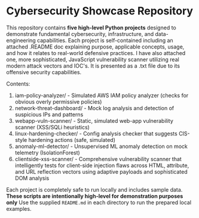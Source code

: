 # Cybersecurity Showcase Repository

This repository contains **five high-level Python projects** designed to demonstrate fundamental cybersecurity, infrastructure, and data-engineering capabilities. Each project is self-contained including an attached .README doc explaining purpose, applicable concepts, usage, and how it relates to real-world defensive practices. I have also attached one, more sophisticated, JavaScript vulnerability scanner utilizing real modern attack vectors and IOC's. It is presented as a .txt file due to its offensive security capabilities. 

Contents:
1. iam-policy-analyzer/ - Simulated AWS IAM policy analyzer (checks for obvious overly permissive policies)
2. network-threat-dashboard/ - Mock log analysis and detection of suspicious IPs and patterns
3. webapp-vuln-scanner/ - Static, simulated web-app vulnerability scanner (XSS/SQLi heuristics)
4. linux-hardening-checker/ - Config analysis checker that suggests CIS-style hardening actions (safe, simulated)
5. anomaly-ml-detector/ - Unsupervised ML anomaly detection on mock telemetry (IsolationForest)
6. clientside-xss-scanner/ - Comprehensive vulnerability scanner that intelligently tests for client-side injection flaws across HTML, attribute, and URL reflection vectors using adaptive payloads and sophisticated DOM analysis

Each project is completely safe to run locally and includes sample data. **These scripts are intentionally high-level for demonstration purposes only** Use the supplied `README.md` in each directory to run the prepared local examples.
